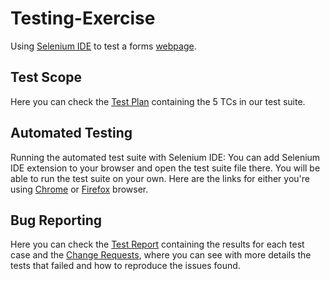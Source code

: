 # Testing-Exercise

Using [Selenium IDE]() to test a forms [webpage](https://forms.liferay.com/web/forms/shared/-/form/122548).

## Test Scope

Here you can check the [Test Plan](https://github.com/karolrocha/Testing-Exercise/tree/prinicipal/Test_Cases) containing the 5 TCs in our test suite.

## Automated Testing

Running the automated test suite with Selenium IDE:
You can add Selenium IDE extension to your browser and open the test suite file there. You will be able to run the test suite on your own. 
Here are the links for either you're using [Chrome](https://chrome.google.com/webstore/detail/selenium-ide/mooikfkahbdckldjjndioackbalphokd) or [Firefox](https://addons.mozilla.org/pt-BR/firefox/addon/selenium-ide/) browser. 

## Bug Reporting

Here you can check the [Test Report](https://github.com/karolrocha/Testing-Exercise/blob/prinicipal/Test_Report.txt) containing the results for each test case and the [Change Requests](https://github.com/karolrocha/Testing-Exercise/tree/prinicipal/Change%20Requests), where you can see with more details the tests that failed and how to reproduce the issues found. 



